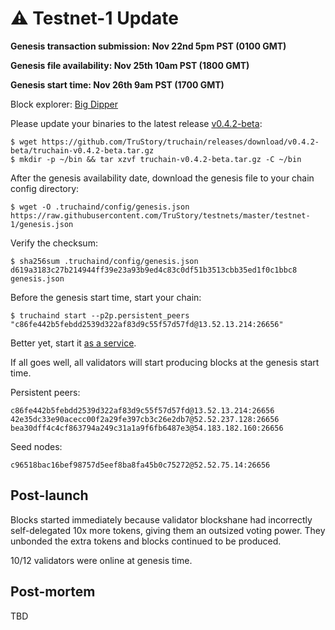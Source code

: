 # ⚠️ Testnet-1 Update

**Genesis transaction submission: Nov 22nd 5pm PST (0100 GMT)**

**Genesis file availability:      Nov 25th 10am PST (1800 GMT)**

**Genesis start time:             Nov 26th 9am PST (1700 GMT)**

Block explorer: [Big Dipper](https://explorer.testnet.trustory.io)

Please update your binaries to the latest release [v0.4.2-beta](https://github.com/TruStory/truchain/releases/tag/v0.4.2-beta):
```
$ wget https://github.com/TruStory/truchain/releases/download/v0.4.2-beta/truchain-v0.4.2-beta.tar.gz
$ mkdir -p ~/bin && tar xzvf truchain-v0.4.2-beta.tar.gz -C ~/bin
```

After the genesis availability date, download the genesis file to your chain config directory:
```
$ wget -O .truchaind/config/genesis.json https://raw.githubusercontent.com/TruStory/testnets/master/testnet-1/genesis.json
```

Verify the checksum:
```
$ sha256sum .truchaind/config/genesis.json
d619a3183c27b214944ff39e23a93b9ed4c83c0df51b3513cbb35ed1f0c1bbc8 genesis.json
```

Before the genesis start time, start your chain:
```
$ truchaind start --p2p.persistent_peers "c86fe442b5febdd2539d322af83d9c55f57d57fd@13.52.13.214:26656"
```
Better yet, start it [as a service](https://github.com/TruStory/testnets/blob/master/linux.md#make-a-system-service-optional).

If all goes well, all validators will start producing blocks at the genesis start time.

Persistent peers:
```
c86fe442b5febdd2539d322af83d9c55f57d57fd@13.52.13.214:26656
42e35dc33e90acecc00f2a29fe397cb3c26e2db7@52.52.237.128:26656
bea30dff4c4cf863794a249c31a1a9f6fb6487e3@54.183.182.160:26656
```

Seed nodes:
```
c96518bac16bef98757d5eef8ba8fa45b0c75272@52.52.75.14:26656
```

## Post-launch

Blocks started immediately because validator blockshane had incorrectly self-delegated 10x more tokens, giving them an outsized voting power. They unbonded the extra tokens and blocks continued to be produced.

10/12 validators were online at genesis time.

## Post-mortem

TBD
